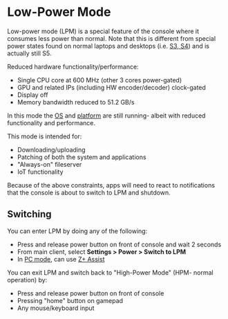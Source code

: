 # Low-Power Mode

Low-power mode (LPM) is a special feature of the console where it consumes less power than normal.  Note that this is different from special power states found on normal laptops and desktops (i.e. [S3, S4](https://msdn.microsoft.com/en-us/library/windows/desktop/aa373229(v=vs.85).aspx)) and is actually still S5.

Reduced hardware functionality/performance:

- Single CPU core at 600 MHz (other 3 cores power-gated)
- GPU and related IPs (including HW encoder/decoder) clock-gated
- Display off
- Memory bandwidth reduced to 51.2 GB/s

In this mode the [OS](os.md) and [platform](layer0.md) are still running- albeit with reduced functionality and performance.

This mode is intended for:

- Downloading/uploading
- Patching of both the system and applications
- "Always-on" fileserver
- IoT functionality

Because of the above constraints, apps will need to react to notifications that the console is about to switch to LPM and shutdown.

## Switching

You can enter LPM by doing any of the following:  
- Press and release power button on front of console and wait 2 seconds
- From main client, select __Settings > Power > Switch to LPM__
- In [PC mode](pc_mode),  can use [Z+ Assist](ruyi_assist)

You can exit LPM and switch back to "High-Power Mode" (HPM- normal operation) by:
- Press and release power button on front of console
- Pressing "home" button on gamepad
- Any mouse/keyboard input
